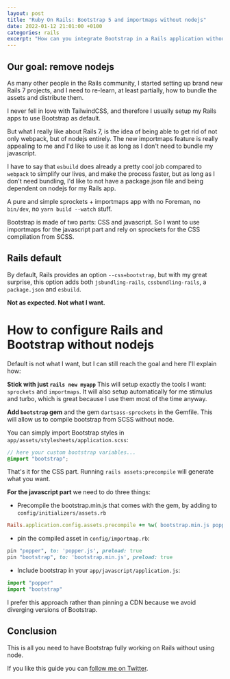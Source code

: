 ```yaml
---
layout: post
title: "Ruby On Rails: Bootstrap 5 and importmaps without nodejs"
date: 2022-01-12 21:01:00 +0100
categories: rails
excerpt: "How can you integrate Bootstrap in a Rails application without NodeJS"
---
```


## Our goal: remove nodejs

As many other people in the Rails community, I started setting up brand new Rails 7 projects, and I need to re-learn, at least partially, how to bundle the assets and distribute them.

I never fell in love with TailwindCSS, and therefore I usually setup my Rails apps to use Bootstrap as default.

But what I really like about Rails 7, is the idea of being able to get rid of not only webpack, but of nodejs entirely. The new importmaps feature is really appealing to me and I'd like to use it as long as I don't need to bundle my javascript.

I have to say that `esbuild` does already a pretty cool job compared to `webpack` to simplify our lives, and make the process faster, but as long as I don't need bundling, I'd like to not have a package.json file and being dependent on nodejs for my Rails app.

A pure and simple sprockets + importmaps app with no Foreman, no `bin/dev`, no `yarn build --watch` stuff.

Bootstrap is made of two parts: CSS and javascript. So I want to use importmaps for the javascript part and rely on sprockets for the CSS compilation from SCSS.

## Rails default

By default, Rails provides an option `--css=bootstrap`,
but with my great surprise, this option adds both `jsbundling-rails`, `cssbundling-rails`, a `package.json` and `esbuild`.

**Not as expected. Not what I want.**

# How to configure Rails and Bootstrap without nodejs

Default is not what I want, but I can still reach the goal and here I'll explain how:

**Stick with just `rails new myapp`**
This will setup exactly the tools I want: `sprockets` and `importmaps`. 
It will also setup automatically for me stimulus and turbo, which is great because I use them most of the time anyway.

**Add `bootstrap` gem** and the gem `dartsass-sprockets` in the Gemfile. 
This will allow us to compile bootstrap from SCSS without node.

You can simply import Bootstrap styles in `app/assets/stylesheets/application.scss`:

```scss
// here your custom bootstrap variables...
@import "bootstrap";
```

That's it for the CSS part. Running `rails assets:precompile` will generate what you want.

**For the javascript part** we need to do three things:

* Precompile the bootstrap.min.js that comes with the gem, by adding to `config/initializers/assets.rb`

```ruby
Rails.application.config.assets.precompile += %w( bootstrap.min.js popper.js )
```

* pin the compiled asset in `config/importmap.rb`:

```ruby
pin "popper", to: 'popper.js', preload: true
pin "bootstrap", to: 'bootstrap.min.js', preload: true
```

* Include bootstrap in your `app/javascript/application.js`:

```js
import "popper"
import "bootstrap"
```

I prefer this approach rather than pinning a CDN because we avoid diverging versions of Bootstrap.

## Conclusion

This is all you need to have Bootstrap fully working on Rails without using node.

If you like this guide you can [follow me on Twitter](https://twitter.com/coorasse).
